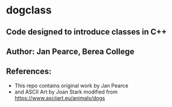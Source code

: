 # dogclass
## Code designed to introduce classes in C++

## Author: Jan Pearce, Berea College


## References:
- This repo contains original work by Jan Pearce 
- and ASCII Art by Joan Stark modified from https://www.asciiart.eu/animals/dogs
